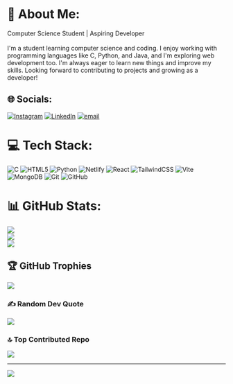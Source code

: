 # 💫 About Me:
Computer Science Student | Aspiring Developer<br><br>I'm a student learning computer science and coding. I enjoy working with programming languages like C, Python, and Java, and I'm exploring web development too. I'm always eager to learn new things and improve my skills. Looking forward to contributing to projects and growing as a developer!


## 🌐 Socials:
[![Instagram](https://img.shields.io/badge/Instagram-%23E4405F.svg?logo=Instagram&logoColor=white)](https://instagram.com/harssh9__) [![LinkedIn](https://img.shields.io/badge/LinkedIn-%230077B5.svg?logo=linkedin&logoColor=white)](https://linkedin.com/in/https://www.linkedin.com/in/harshitha-d-10ba05265) [![email](https://img.shields.io/badge/Email-D14836?logo=gmail&logoColor=white)](mailto:dharshitha292@gmail.com) 

# 💻 Tech Stack:
![C](https://img.shields.io/badge/c-%2300599C.svg?style=flat&logo=c&logoColor=white) ![HTML5](https://img.shields.io/badge/html5-%23E34F26.svg?style=flat&logo=html5&logoColor=white) ![Python](https://img.shields.io/badge/python-3670A0?style=flat&logo=python&logoColor=ffdd54) ![Netlify](https://img.shields.io/badge/netlify-%23000000.svg?style=flat&logo=netlify&logoColor=#00C7B7) ![React](https://img.shields.io/badge/react-%2320232a.svg?style=flat&logo=react&logoColor=%2361DAFB) ![TailwindCSS](https://img.shields.io/badge/tailwindcss-%2338B2AC.svg?style=flat&logo=tailwind-css&logoColor=white) ![Vite](https://img.shields.io/badge/vite-%23646CFF.svg?style=flat&logo=vite&logoColor=white) ![MongoDB](https://img.shields.io/badge/MongoDB-%234ea94b.svg?style=flat&logo=mongodb&logoColor=white) ![Git](https://img.shields.io/badge/git-%23F05033.svg?style=flat&logo=git&logoColor=white) ![GitHub](https://img.shields.io/badge/github-%23121011.svg?style=flat&logo=github&logoColor=white)
# 📊 GitHub Stats:
![](https://github-readme-stats.vercel.app/api?username=Harshithad9&theme=dark&hide_border=false&include_all_commits=true&count_private=false)<br/>
![](https://github-readme-streak-stats.herokuapp.com/?user=Harshithad9&theme=dark&hide_border=false)<br/>
![](https://github-readme-stats.vercel.app/api/top-langs/?username=Harshithad9&theme=dark&hide_border=false&include_all_commits=true&count_private=false&layout=compact)

## 🏆 GitHub Trophies
![](https://github-profile-trophy.vercel.app/?username=Harshithad9&theme=radical&no-frame=false&no-bg=true&margin-w=4)

### ✍️ Random Dev Quote
![](https://quotes-github-readme.vercel.app/api?type=horizontal&theme=radical)

### 🔝 Top Contributed Repo
![](https://github-contributor-stats.vercel.app/api?username=Harshithad9&limit=5&theme=dark&combine_all_yearly_contributions=true)

---
[![](https://visitcount.itsvg.in/api?id=Harshithad9&icon=5&color=0)](https://visitcount.itsvg.in)

<!-- Proudly created with GPRM ( https://gprm.itsvg.in ) -->

